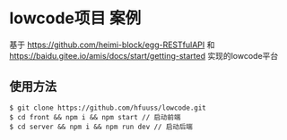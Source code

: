 # lowcode项目 案例

基于 https://github.com/heimi-block/egg-RESTfulAPI 和 https://baidu.gitee.io/amis/docs/start/getting-started 
实现的lowcode平台 
## 使用方法

```
$ git clone https://github.com/hfuuss/lowcode.git
$ cd front && npm i && npm start // 启动前端
$ cd server && npm i && npm run dev // 启动后端
```
